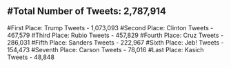#Total Number of Tweets: 2,787,914 
---
#First Place: Trump Tweets - 1,073,093
#Second Place: Clinton Tweets - 467,579
#Third Place: Rubio Tweets - 457,829
#Fourth Place: Cruz Tweets - 286,031
#Fifth Place: Sanders Tweets - 222,967
#Sixth Place: Jeb! Tweets - 154,473
#Seventh Place: Carson Tweets - 78,016
#Last Place: Kasich Tweets - 48,848
